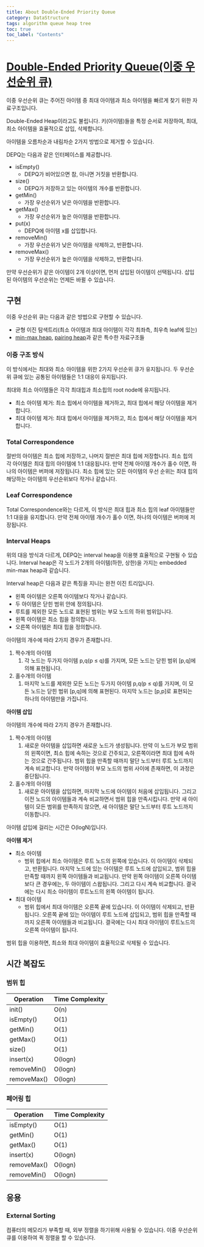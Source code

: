 ```yaml
---
title: About Double-Ended Priority Queue
category: DataStructure
tags: algorithm queue heap tree
toc: true
toc_label: "Contents"
---
```


# [Double-Ended Priority Queue(이중 우선순위 큐)](https://en.wikipedia.org/wiki/Double-ended_priority_queue)

이중 우선순위 큐는 주어진 아이템 중 최대 아이템과 최소 아이템을 빠르게 찾기 위한 자료구조입니다.

Double-Ended Heap이라고도 불립니다. 키(아이템)들을 특정 순서로 저장하여, 최대, 최소 아이템을 효율적으로 삽입, 삭제합니다. 

아이템을 오름차순과 내림차순 2가지 방법으로 제거할 수 있습니다.

DEPQ는 다음과 같은 인터페이스를 제공합니다.

- isEmpty()
    - DEPQ가 비어있으면 참, 아니면 거짓을 반환합니다.
- size()
    - DEPQ가 저장하고 있는 아이템의 개수를 반환합니다.
- getMin()
    - 가장 우선순위가 낮은 아이템을 반환합니다.
- getMax()
    - 가장 우선순위가 높은 아이템을 반환합니다.
- put(x)
    - DEPQ에 아이템 x를 삽입합니다.
- removeMin()
    - 가장 우선순위가 낮은 아이템을 삭제하고, 반환합니다.
- removeMax()
    - 가장 우선순위가 높은 아이템을 삭제하고, 반환합니다.

만약 우선순위가 같은 아이템이 2개 이상이면, 먼저 삽입된 아이템이 선택됩니다.
삽입된 아이템의 우선순위는 언제든 바뀔 수 있습니다.

## 구현

이중 우선순위 큐는 다음과 같은 방법으로 구현할 수 있습니다.

- 균형 이진 탐색트리(최소 아이템과 최대 아이템이 각각 최좌측, 최우측 leaf에 있는)
- [min-max heap](https://en.wikipedia.org/wiki/Min-max_heap), [pairing heap](https://en.wikipedia.org/wiki/Pairing_heap)과 같은 특수한 자료구조들

### 이중 구조 방식

이 방식에서는 최대와 최소 아이템을 위한 2가지 우선순위 큐가 유지됩니다. 두 우선순위 큐에 있는 공통된 아이템들은 1:1 대응이 유지됩니다.

최대와 최소 아이템들은 각각 최대힙과 최소힙의 root node에 유지됩니다.

- 최소 아이템 제거: 최소 힙에서 아이템을 제거하고, 최대 힙에서 해당 아이템을 제거합니다.
- 최대 아이템 제거: 최대 힙에서 아이템을 제거하고, 최소 힙에서 해당 아이템을 제거합니다.

### Total Correspondence

절반의 아이템은 최소 힙에 저장하고, 나머지 절반은 최대 힙에 저장합니다. 최소 힙의 각 아이템은 최대 힙의 아이템에 1:1 대응됩니다. 만약 전체 아이템 개수가 홀수 이면, 하나의 아이템은 버퍼에 저장됩니다. 
최소 힙에 있는 모든 아이템의 우선 순위는 최대 힙의 해당하는 아이템의 우선순위보다 작거나 같습니다.

### Leaf Correspondence

Total Correspondence와는 다르게, 이 방식은 최대 힙과 최소 힙의 leaf 아이템들만 1:1 대응을 유지합니다. 
만약 전체 아이템 개수가 홀수 이면, 하나의 아이템은 버퍼에 저장됩니다. 

### Interval Heaps

위의 대응 방식과 다르게, DEPQ는 interval heap을 이용햇 효율적으로 구현될 수 있습니다. Interval heap은 각 노드가 2개의 아이템(하한, 상한)을 가지는 embedded min-max heap과 같습니다. 

Interval heap은 다음과 같은 특징을 지니는 완전 이진 트리입니다.

- 왼쪽 아이템은 오른쪽 아이템보다 작거나 같습니다.
- 두 아이템은 닫힌 범위 안에 정의됩니다.
- 루트를 제외한 모든 노드로 표현된 범위는  부모 노드의 하위 범위입니다.
- 왼쪽 아이템은 최소 힙을 정의합니다.
- 오른쪽 아이템은 최대 힙을 정의합니다.

아이템의 개수에 따라 2가지 경우가 존재합니다.

1. 짝수개의 아이템
    1. 각 노드는 두가지 아이템 p,q(p ≤ q)를 가지며, 모든 노드는 닫힌 범위 [p,q]에 의해 표현됩니다.
2. 홀수개의 아이템
    1. 마지막 노드를 제외한 모든 노드는 두가지 아이템 p,q(p ≤ q)를 가지며, 이 모든 노드는 닫힌 범위 [p,q]에 의해 표현된다. 마지막 노드는 [p,p]로 표현되는 하나의 아이템만을 가집니다.

**아이템 삽입**

아이템의 개수에 따라 2가지 경우가 존재합니다.

1. 짝수개의 아이템
    1. 새로운 아이템을 삽입하면 새로운 노드가 생성됩니다. 만약 이 노드가 부모 범위의 왼쪽이면, 최소 힙에 속하는 것으로 간주되고, 오른쪽이라면 최대 힙에 속하는 것으로 간주됩니다. 범위 힙을 만족할 때까지 말단 노드부터 루트 노드까지 계속 비교합니다. 만약 아이템이 부모 노드의 범위 사이에 존재하면, 이 과정은 중단됩니다.
2. 홀수개의 아이템
    1. 새로운 아이템을 삽입하면, 마지막 노드에 아이템이 처음에 삽입됩니다. 그리고 이전 노드의 아이템들과 계속 비교하면서 범위 힙을 만족시킵니다. 만약 새 아이템이 모든 범위를 만족하지 않으면, 새 아이템은 말단 노드부터 루트 노드까지 이동합니다.

아이템 삽입에 걸리는 시간은 O(logN)입니다.

**아이템 제거**

- 최소 아이템
    - 범위 힙에서 최소 아이템은 루트 노드의 왼쪽에 있습니다. 이 아이템이 삭제되고, 반환됩니다. 마지막 노드에 있는 아이템은 루트 노드에 삽입되고, 범위 힙을 만족할 때까지 왼쪽 아이템들과 비교됩니다. 만약 왼쪽 아이템이 오른쪽 아이템보다 큰 경우에는, 두 아이템이 스왑됩니다. 그리고 다시 계속 비교합니다. 결국에는 다시 최소 아이템이 루트노드의 왼쪽 아이템이 됩니다.
- 최대 아이템
    - 범위 힙에서 최대 아이템은 오른쪽 끝에 있습니다. 이 아이템이 삭제되고, 반환됩니다. 오른쪽 끝에 있는 아이템이 루트 노드에 삽입되고, 범위 힙을 만족할 때까지 오른쪽 아이템들과 비교됩니다. 결국에는 다시 최대 아이템이 루트노드의 오른쪽 아이템이 됩니다.

범위 힙을 이용하면, 최소와 최대 아이템이 효율적으로 삭제될 수 있습니다. 

## 시간 복잡도

### 범위 힙

| Operation | Time Complexity |
| --- | --- |
| init() | O(n) |
| isEmpty() | O(1) |
| getMin() | O(1) |
| getMax() | O(1) |
| size() | O(1) |
| insert(x) | O(logn) |
| removeMin() | O(logn) |
| removeMax() | O(logn) |

### 페어링 힙

| Operation | Time Complexity |
| --- | --- |
| isEmpty() | O(1) |
| getMin() | O(1) |
| getMax() | O(1) |
| insert(x) | O(logn) |
| removeMax() | O(logn) |
| removeMin() | O(logn) |

## 응용

### External Sorting

컴퓨터의 메모리가 부족할 때, 외부 정렬을 하기위해 사용될 수 있습니다. 이중 우선순위 큐를 이용하여 퀵 정렬을 할 수 있습니다.